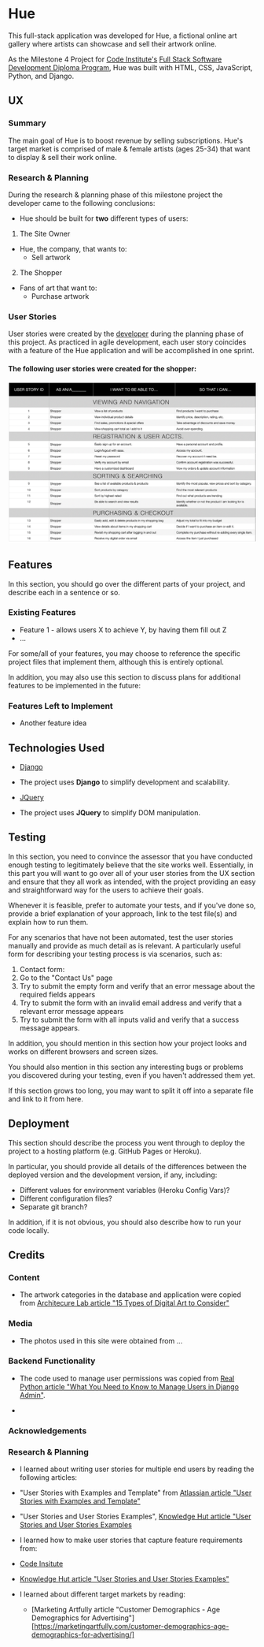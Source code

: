 # Hue

This full-stack application was developed for Hue, a fictional online art gallery where artists can showcase and sell their artwork online.

As the Milestone 4 Project for [Code Institute's](https://codeinstitute.net) [Full Stack Software Development Diploma Program](https://codeinstitute.net/full-stack-software-development-diploma/), Hue was built with HTML, CSS, JavaScript, Python, and Django.

## UX

### Summary

The main goal of Hue is to boost revenue by selling subscriptions. Hue's target market is comprised of male & female artists (ages 25-34) that want to display & sell their work online.

### Research & Planning

During the research & planning phase of this milestone project the developer came to the following conclusions:

- Hue should be built for **two** different types of users:
 1) The Site Owner
 - Hue, the company, that wants to:
    - Sell artwork

 2) The Shopper
 - Fans of art that want to:
    - Purchase artwork

### User Stories

User stories were created by the [developer](https://www.github.com/alissatroiano) during the planning phase of this project. As practiced in agile development, each user story coincides with a feature of the Hue application and will be accomplished in one sprint.

#### The following user stories were created for the **shopper**:

![Shopper](wireframes/userstories-shopper.png)


## Features

In this section, you should go over the different parts of your project, and describe each in a sentence or so.

### Existing Features
- Feature 1 - allows users X to achieve Y, by having them fill out Z
- ...

For some/all of your features, you may choose to reference the specific project files that implement them, although this is entirely optional.

In addition, you may also use this section to discuss plans for additional features to be implemented in the future:

### Features Left to Implement
- Another feature idea

## Technologies Used

- [Django](https://www.djangoproject.com/)
 - The project uses **Django** to simplify development and scalability.

- [JQuery](https://jquery.com)
 - The project uses **JQuery** to simplify DOM manipulation.


## Testing

In this section, you need to convince the assessor that you have conducted enough testing to legitimately believe that the site works well. Essentially, in this part you will want to go over all of your user stories from the UX section and ensure that they all work as intended, with the project providing an easy and straightforward way for the users to achieve their goals.

Whenever it is feasible, prefer to automate your tests, and if you've done so, provide a brief explanation of your approach, link to the test file(s) and explain how to run them.

For any scenarios that have not been automated, test the user stories manually and provide as much detail as is relevant. A particularly useful form for describing your testing process is via scenarios, such as:

1. Contact form:
 1. Go to the "Contact Us" page
 2. Try to submit the empty form and verify that an error message about the required fields appears
 3. Try to submit the form with an invalid email address and verify that a relevant error message appears
 4. Try to submit the form with all inputs valid and verify that a success message appears.

In addition, you should mention in this section how your project looks and works on different browsers and screen sizes.

You should also mention in this section any interesting bugs or problems you discovered during your testing, even if you haven't addressed them yet.

If this section grows too long, you may want to split it off into a separate file and link to it from here.

## Deployment

This section should describe the process you went through to deploy the project to a hosting platform (e.g. GitHub Pages or Heroku).

In particular, you should provide all details of the differences between the deployed version and the development version, if any, including:
- Different values for environment variables (Heroku Config Vars)?
- Different configuration files?
- Separate git branch?

In addition, if it is not obvious, you should also describe how to run your code locally.


## Credits

### Content
- The artwork categories in the database and application were copied from [Architecure Lab article "15 Types of Digital Art to Consider"](https://www.architecturelab.net/types-of-digital-art/)

### Media
- The photos used in this site were obtained from ...

### Backend Functionality
- The code used to manage user permissions was copied from [Real Python article "What You Need to Know to Manage Users in Django Admin"](https://realpython.com/manage-users-in-django-admin/#implement-custom-business-roles-in-django-admin).

- 

### Acknowledgements


### Research & Planning

- I learned about writing user stories for multiple end users by reading the following articles:

 - "User Stories with Examples and Template" from [Atlassian article "User Stories with Examples and Template"](https://www.atlassian.com/agile/project-management/user-stories)

 - "User Stories and User Stories Examples", [Knowledge Hut article "User Stories and User Stories Examples](https://www.knowledgehut.com/blog/agile/user-stories-examples)

- I learned how to make user stories that capture feature requirements from:

 - [Code Insitute]()

 - [Knowledge Hut article "User Stories and User Stories Examples"](https://www.knowledgehut.com/blog/agile/user-stories-examples)

- I learned about different target markets by reading:

    - [Marketing Artfully article "Customer Demographics - Age Demographics for Advertising"][https://marketingartfully.com/customer-demographics-age-demographics-for-advertising/]